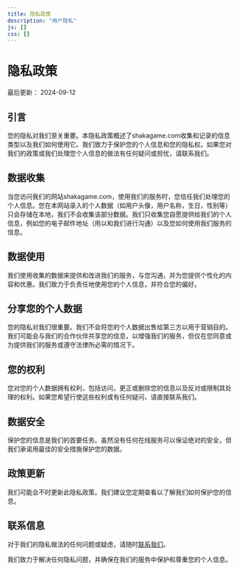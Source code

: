 ```yaml
---
title: 隐私政策
description: "用户隐私"
js: []
css: []
---
```


# 隐私政策

最后更新： 2024-09-12

## 引言
您的隐私对我们至关重要。本隐私政策概述了shakagame.com收集和记录的信息类型以及我们如何使用它。我们致力于保护您的个人信息和您的隐私权。如果您对我们的政策或我们处理您个人信息的做法有任何疑问或担忧，请联系我们。

## 数据收集
当您访问我们的网站shakagame.com，使用我们的服务时，您信任我们处理您的个人信息。您在本网站录入的个人数据（如用户头像，用户名称，生日，性别等）只会存储在本地，我们不会收集该部分数据。我们只收集您自愿提供给我们的个人信息，例如您的电子邮件地址（用以和我们进行沟通）以及您如何使用我们服务的信息。

## 数据使用
我们使用收集的数据来提供和改进我们的服务，与您沟通，并为您提供个性化的内容和优惠。我们致力于负责任地使用您的个人信息，并符合您的偏好。

## 分享您的个人数据
您的隐私对我们很重要。我们不会将您的个人数据出售给第三方以用于营销目的。我们可能会与我们的合作伙伴共享您的信息，以增强我们的服务，但仅在您同意或为提供我们的服务或遵守法律所必需的情况下。

## 您的权利
您对您的个人数据拥有权利，包括访问，更正或删除您的信息以及反对或限制其处理的权利。如果您希望行使这些权利或有任何疑问，请直接联系我们。

## 数据安全
保护您的信息是我们的首要任务。虽然没有任何在线服务可以保证绝对的安全，但我们承诺用最佳的安全措施保护您的数据。

## 政策更新
我们可能会不时更新此隐私政策。我们建议您定期查看以了解我们如何保护您的信息。

## 联系信息
对于我们的隐私做法的任何问题或疑虑，请随时<a href="mailto:contact@shakagame.com" target="_blank">联系我们</a>。

我们致力于解决任何隐私问题，并确保在我们的服务中保护和尊重您的个人信息。
